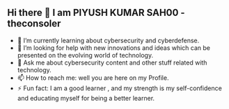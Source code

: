 ## Hi there 👋 I am PIYUSH KUMAR SAH00 - theconsoler
- 🌱 I’m currently learning about cybersecurity and cyberdefense.
- 🤔 I’m looking for help with new innovations and ideas which can be presented  on the evolving world of technology.
- 💬 Ask me about cybersecurity content and other stuff related with technology.
- 📫 How to reach me: well you are here on my Profile.
- ⚡ Fun fact: I am a good learner , and my strength is my self-confidence and educating myself for being a better learner.


